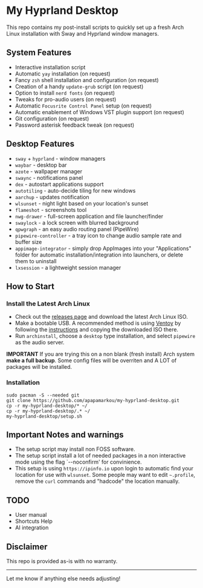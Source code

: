 # My Hyprland Desktop

This repo contains my post-install scripts to quickly set up a fresh Arch Linux installation with Sway and Hyprland window managers.

## System Features

- Interactive installation script
- Automatic `yay` installation (on request)
- Fancy `zsh` shell installation and configuration (on request)
- Creation of a handy `update-grub` script (on request)
- Option to install `nerd fonts` (on request)
- Tweaks for pro-audio users (on request)
- Automatic `Focusrite Control Panel` setup (on request)
- Automatic enablement of Windows VST plugin support (on request)
- Git configuration (on request)
- Password asterisk feedback tweak (on request)

## Desktop Features

- `sway` + `hyprland` - window managers
- `waybar` - desktop bar
- `azote` - wallpaper manager
- `swaync` - notifications panel
- `dex` - autostart applications support
- `autotiling` - auto-decide tiling for new windows
- `aarchup` - updates notification
- `wlsunset` - night light based on your location's sunset
- `flameshot` - screenshots tool
- `nwg-drawer` - full-screen application and file launcher/finder
- `swaylock` - a lock screen with blurred background
- `qpwgraph` - an easy audio routing panel (PipeWire)
- `pipewire-controller` - a tray icon to change audio sample rate and buffer size
- `appimage-integrator` - simply drop AppImages into your "Applications" folder for automatic installation/integration into launchers, or delete them to uninstall
- `lxsession` - a lightweight session manager

## How to Start

### Install the Latest Arch Linux

- Check out the [releases page](https://archlinux.org/releng/releases/) and download the latest Arch Linux ISO.
- Make a bootable USB. A recommended method is using [Ventoy](https://www.ventoy.net/en/download.html) by following the [instructions](https://www.ventoy.net/en/doc_start.html) and copying the downloaded ISO there.
- Run `archinstall`, choose a `desktop` type installation, and select `pipewire` as the audio server.

**IMPORTANT** If you are trying this on a non blank (fresh install) Arch system **make a full backup**. Some config files will be overriten and A LOT of packages will be installed.

### Installation
 
```
sudo pacman -S --needed git
git clone https://github.com/apapamarkou/my-hyprland-desktop.git
cp -r my-hyprland-desktop/* ~/
cp -r my-hyprland-desktop/.* ~/
my-hyprland-desktop/setup.sh
```

## Important Notes and warnings

- The setup script may install non FOSS software.
- The setup script install a lot of needed packages in a non interactive mode using the flag `--noconfirm' for convinience.
- This setup is using `https://ipinfo.io` upon login to automatic find your location for use with `wlsunset`. Some people may want to edit `~.profile`, remove the `curl` commands and "hadcode" the location manually.

## TODO

- User manual
- Shortcuts Help
- AI integration

## Disclaimer

This repo is provided as-is with no warranty.

---

Let me know if anything else needs adjusting!
